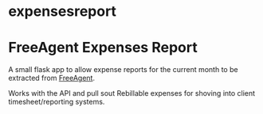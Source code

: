 # expensesreport
FreeAgent Expenses Report
===

A small flask app to allow expense reports for the current month to be extracted from [FreeAgent](http://www.freeagent.com).

Works with the API and pull sout Rebillable expenses for shoving into client timesheet/reporting systems.
